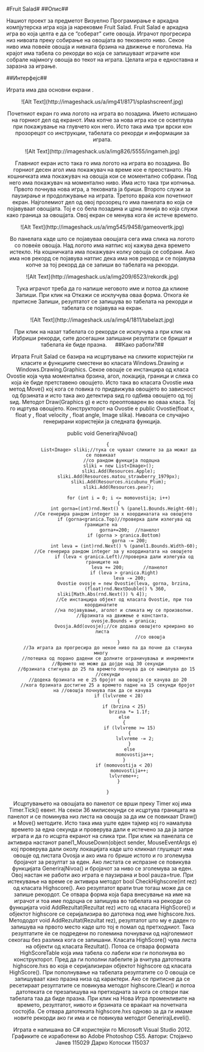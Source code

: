 #Fruit Salad#
##Опис##

Нашиот проект за предметот Визуелно Програмирање е аркадна компјутерска игра која ја нарековме Fruit Salad. 
Fruit Salad е аркадна игра во која целта е да се “соберат” сите овошја. Играчот прогресира низ нивоата преку собирање на овошјата во тековното ниво. Секое ниво има повеќе овошја и нивната брзина на движење е поголема.  На крајот има табела со рекорди во која се запишуваат играчите кои собрале најмногу овошја во текот на играта. Целата игра е едноставна и заразна за играње.

##Интерфејс##

Играта има два основни екрани .
 
 <center>![Alt Text](http://imageshack.us/a/img41/8171/splashscreenf.jpg)
 
Почетниот екран го има логото на играта во позадина. Името испишано на горниот дел од екранот. Има копче за нова игра кое се осветлува при покажување на глувчето кон него. Исто така има три врски кон прозорецот со инструкции, табелата со рекорди и информации за играта.
 
 <center>![Alt Text](http://imageshack.us/a/img826/5555/ingameh.jpg)
 
Главниот екран исто така го има логото на играта во позадина. Во горниот десен агол има покажувач на време кое е преостанато. На кошничката има покажувач на овошја кои се моментално собрани. Под него има покажувач на моментално ниво. Има исто така три копчиња. Првото почнува нова игра, а тековната ја бриши. Второто служи за паузирање и продолжување на играта. Третото враќа кон почетниот екран. Најголемиот дел од овој прозорец го има панелата во која се појавуваат овошјата. Тој е со бела позадина и црна линија во која служи како граница за овошјата. Овој екран се менува кога ќе истече времето.
 
 <center>![Alt Text](http://imageshack.us/a/img545/9458/gameovertk.jpg)
 
Во панелата каде што се појавуваа овошјата сега има слика на логото со повеќе овошја. Над логото има натпис кој кажува дека времето истекло. На кошничката има покажувач колку овошја се собрани. Ако има нов рекорд се појавува натпис дека има нов рекорд и се појавува копче за тој рекорд да се запиши во табелата на рекорди.

 <center>![Alt Text](http://imageshack.us/a/img209/6523/rekordk.jpg)
 
Тука играчот треба да го напише неговото име и потоа да кликне Запиши. При клик на Откажи се исклучува оваа форма.
Откога ќе притисне Запиши, резултатот се запишува во табелата на рекорди и табелата се појавува на екран.

<center>![Alt Text](http://imageshack.us/a/img4/1811/tabelazt.jpg)
 
При клик на назат табелата со рекорди се исклучува а при клик на Избриши рекорди, сите досегашни запишани резултати се бришат и табелата ќе биде празна.
 
##Како работи?##

Играта Fruit Salad се базира на исцртување на сликите користејќи ги класите и функциите сместени во класата Windows.Drawing и Windows.Drawing.Graphics.
Секое овошје се инстанцира од класа Ovostie која чува моментална брзина, агол, локација, граници и слика со која ќе биде претставено овошјето. Исто така во класата Ovostie има метод Move() кој кога се повика го придвижува овошјето во зависност од брзината и исто така ако детектира ѕид го одбива овошјето од тој ѕид. Методот Draw(Graphics g) е исто преоптоварен во оваа класа. Тој го ицртува овошјето. Конструкторот на Ovostie е public Ovostie(float x, float y , float velocity , float angle, Image slika). 
Нивоата се случајно генерирани користејќи ја следната функција. 

public void GenerirajNivoa()

        {
                List<Image> sliki;//тука се чуваат сликите за да можат да се повикаат 
  				  //со рандом функција подоцна
                sliki = new List<Image>();
                sliki.Add(Resources.Apple);
                sliki.Add(Resources.matou_strawberry_1979px);
                sliki.Add(Resources.nicubunu_Plum);
                sliki.Add(Resources.pear);

                for (int i = 0; i <= momovostija; i++)
                {
                    int gorna=(int)rnd.Next() % (panel1.Bounds.Height-60);
			//Се генерира рандом integer за х координатата на овошјето
                    if (gorna<granica.Top)//проверка дали излегува од границите на 
                        gorna+=200;	 //панелот
                    if (gorna > granica.Bottom)
                        gorna -= 200;
                    int leva = (int)rnd.Next() % (panel1.Bounds.Width-60);
			//Се генерира рандом integer за у координатата на овошјето
                    if (leva < granica.Left)//проверка дали излегува од границите на
                        leva += 200;	   //панелот
                    if (leva > granica.Right)
                        leva -= 200;
                    Ovostie ovosje = new Ovostie(leva, gorna, brzina,
				     (float)rnd.NextDouble() % 360, sliki[Math.Abs(rnd.Next()) % 4]);
				    //Се инстанцира објект од класата Ovostie, при тоа координатите 
				    //на појавување, аголот и сликата му се произволни.
				   //Брзината на движење е константа.
                    ovosje.Bounds = granica;
                    Ovosja.Add(ovosje);//се додава овошјето креирано во листа
                                       //со овошја
                }
		//За играта да прогресира до некое ниво па да почне да станува многу 
		//потешка од порано дадени се долните ограничувања и инкременти
		//Времето не може да дојде над 30 секунди
		//брзината стигнува до 25 па времето почнува да се намалува до 15 
		//секунди
		//додека брзината не е 25 бројот на овошја се качува до 20
		//кога брзината достигне 25 а времето падне на 15 секунди бројот на //овошја почнува пак да се качува
                if (lvlvreme < 28)
                {
                    if (brzina < 25)
                        brzina *= 1.1f;
                    else
                    {
                        if (lvlvreme >= 15)
                        {
                            lvlvreme -= 2;
                        }
                        else
                            momovostija++;
                    }
                    if (momovostija < 20)
                        momovostija++;
                    lvlvreme++;
                }
                      
        }

Исцртувањето на овошјата во панелот се врши преку Timer кој има Timer.Tick() евент. На секои 36 милисекунди се исцртува границата на панелот и се поминува низ листа на овошја за да им се повикаат Draw() и Move() методите.
Исто така има уште еден тајмер кој го намалува времето за една секунда и проверува дали е истечено за да ја запре играта и да го исцрта екранот на слика три.
При клик на панелата се активира настанот  panel1_MouseDown(object sender, MouseEventArgs e) кој проверува дали околу локацијата каде што кликнал глушецот има овошје од листата Ovosja и ако има го брише истото и го зголемува бројачот за резултат за еден. Ако листата се испразне се повикува функцијата GenerirajNivoa() и  бројачот за ниво се зголемува за еден. Овој настан не работи ако играта е паузирана и bool pauza=true.
При истекување на време се активира методот bool CheckHighscore(int rez) од класата Highscore(). Ако резултатот врати true тогаш може да се запише рекордот. Се отвара форма која бара внесување на име на играчот и тоа име подоцна се запишува во табелата на рекорди со функцијата void AddRezultat(Rezultat rez) исто од класата HighScore() и објектот highscore се серијализира во датотека под име highscore.hxs. Метододот  void AddRezultat(Rezultat rez), резултатот што му е даден го запишува на првото место каде што тој е помал од претходниот. Така резултатите ќе се подредени по големина почнувачи од најголемиот секогаш без разлика кога се запишани. Класата HighScore() чува листа на објекти од класата Rezultat().
Потоа се отвара формата HighScoreTable која има табела со лабели кои ги пополнува во конструкторот. Пред да ги пополни лабелите ја вчитува датотеката highscore.hxs во која е серијализиран објектот highscore од класата HighScore(). При пополнување на табелата резултатите со 0 овошја се запишуваат како празна низа од карактери. Ако се притисне да се ресетираат резултатите се повикува методот highscore.Clear() и потоа датотеката се презапишува на претходната за кога се отвори пак табелата таа да биде празна.
При клик на Нова Игра променливите на времето, резултатот, нивото и брзината се враќаат на почетната состојба. Се отвара датотеката highscore.hxs одново за да ги имаме новите рекорди ако ги има и се повикува методот GenerirajLeveli().

Играта е напишана во C# користејќи го Microsoft Visual Studio 2012. Графиките се изработени во Adobe Photoshop CS5.
Автори:
Стојанчо Јанев 115029
Дарко Котоски 115037
